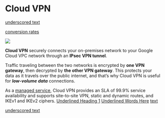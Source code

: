 # Cloud VPN

<ins>underscored text </ins>

<ins>conversion rates</ins>

<p align="left">
  <img src="https://github.com/nildenist/Elastic-Google-Cloud-Infrastructure-Scaling-and-Automation/assets/28653377/436f3e98-87d1-4d60-aea7-94f2b72cfa39" />
</p> 

**Cloud VPN** securely connects your on-premises network to your Google Cloud VPC network through an **IPsec VPN tunnel**.

Traffic traveling between the two networks is encrypted by **one VPN gateway**, then decrypted by **the other VPN gateway**.
This protects your data as it travels over the public internet, and that’s why Cloud VPN is useful for ***low-volume data*** connections.

As a <u>managed service</u>, Cloud VPN provides an SLA of 99.9% service availability and supports site-to-site VPN, static and dynamic routes, and IKEv1 and IKEv2 ciphers.
<ins>Underlined Heading 1</ins>
<u>Underlined Words Here</u>
<ins>text</ins>





<u>underscored text </u>
